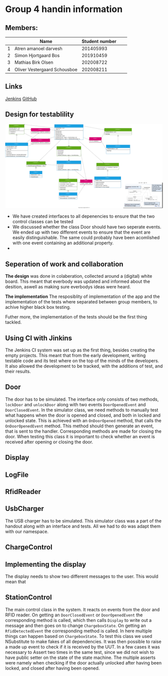 <!-- Journalen skal være 5-15 sider lang. Den skal indeholde:
1. Gruppenummer
2. Gruppens medlemmer med studienumre
3. URL for GitHub-repositoriet
4. URL for Jenkins-jobbet
5. Klasse-, sekvens- og andre nyttige diagrammer med forklaringer, som beskriver jeres testbare
design, opbygningen af jeres løsning og dens opførsel
6. Jeres design skal tage højde for den ikke eksisterende hardware og andre svært kontrollerbare
afhængigheder og indkapsle dem, således at der kan testes gennem fakes
7. En refleksion over jeres valgte design (hvorfor, fordele og ulemper, ikke en beskrivelse, den gav
I ovenfor)
8. En beskrivelse og refleksion over hvordan I har valgt at teste
9. En beskrivelse og refleksion over hvordan I fordelte arbejdet imellem jer (hvordan, hvorfor,
fordele og ulemper)
10. En refleksion over hvordan arbejdet gik med at bruge et fælles repository og et continuous
integration system (observationer, fordele og ulemper))-->

# Group 4 handin information
## Members:
|   | Name                         | Student number |   |   |
|---|------------------------------|----------------|---|---|
| 1 | Atren amanoel darvesh        | 201405993      |   |   |
| 2 | Simon Hjortgaard Bos         | 201910459      |   |   |
| 3 | Mathias Birk Olsen           | 202008722      |   |   |
| 4 | Oliver Vestergaard Schousboe | 202008211      |   |   |

## Links
[Jenkins](http://ci3.ase.au.dk:8080/job/team04E22ChargeBox/)
[GitHub](https://github.com/bedstitest/handin_02_changeBox)

## Design for testablility

![class diagram](figs/classDiagram.svg)

- We have created interfaces to all depenencies to ensure that the two control classes can be tested
- We discussed whether the class Door should have two seperate events. We ended up with two different events to ensure that the event are easily distinguishable. The same could probably have been acomlished with one event containing an additional property.
- 

## Seperation of work and collaboration

**The design** was done in colaberation, collected around a (digital) white board. 
This meant that everbody was updated and informed about the desition, aswell as making sure everbodys ideas were heard. 

**The implementation** 
The resposiblity of implementation of the app and the implementation of the tests where separated between group members, to achive higher black box testing. 

Futher more, the implementation of the tests should be the first thing tackled. 



## Using CI with Jinkins 
The Jenkins CI system was set up as the first thing, besides creating the empty projects. 
This meant that from the early development, writing testable code and its test where on the top of the minds of the developers. 
It also allowed the development to be tracked, with the additions of test, and their results. 

## Door
The door has to be simulated. The interface only consists of two methods, `lockDoor` and `unlockDoor` along with two events `DoorOpenedEvent` and `DoorClosedEvent`. 
In the simulator class, we need methods to manually test what happens when the door is opened and closed, and both in locked and unlocked state. This is achieved with an `OnDoorOpened` method, that calls the `OnDoorOpenedEvent` method. This method should then generate an event, that is sent to the handler. Corresponding methods are made for closing the door.
When testing this class it is important to check whether an event is received after opening or closing the door.

## Display


## LogFile


## RfidReader


## UsbCharger
The USB charger has to be simulated. This simulator class was a part of the handout along with an interface and tests. All we had to do was adapt them with our namespace.

## ChargeControl


## Implementing the display 

The display needs to show two different messages to the user. 
This would mean that 

## StationControl
The main control class in the system. It reacts on events from the door and RFID reader. On getting an `DoorClosedEvent` or `DoorOpenedEvent` the corresponding method is called, which then calls `Display` to write out a message and then goes on to change `ChargeboxState`. On getting an `RfidDetectedEvent` the corresponding method is called. In here multiple things can happen based on `ChargeboxState`. 
To test this class we used NSubstitute to make fakes of all dependencies. It was then possible to raise a made up event to check if it is received by the UUT. In a few cases it was necessary to Assert two times in the same test, since we did not wish to have public setter on the state of the state machine. The multiple asserts were namely when checking if the door actually unlocked after having been locked, and closed after having been opened.
